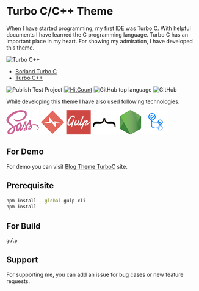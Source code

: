 # Turbo C/C++ Theme

When I have started programming, my first IDE was Turbo C. With helpful documents I have learned the C programming language. Turbo C has an important place in my heart. For showing my admiration, I have developed this theme.

![Turbo C++](https://upload.wikimedia.org/wikipedia/commons/1/16/Turbo_CPP_Compiler.jpg)

- [Borland Turbo C](https://en.wikipedia.org/wiki/Borland_Turbo_C)
- [Turbo C++](https://en.wikipedia.org/wiki/Turbo_C%2B%2B)

![Publish Test Project](https://github.com/fatihtatoglu/blog-theme-turboc/actions/workflows/npm-gulp.yml/badge.svg
) [![HitCount](https://hits.dwyl.com/fatihtatoglu/blog-theme-turboc.svg?style=flat-square&show=unique)](http://hits.dwyl.com/fatihtatoglu/blog-theme-turboc) ![GitHub top language](https://img.shields.io/github/languages/top/fatihtatoglu/blog-theme-turboc) ![GitHub](https://img.shields.io/github/license/fatihtatoglu/blog-theme-turboc)

While developing this theme I have also used following technologies.

![sass](docs/sass.png "sass") ![normalize.css](docs/normalize.png "normalize.css") ![gulp](docs/gulp.png "gulp") ![mustache](docs/mustache.png "mustache") ![nodejs](docs/nodejs.png "nodejs") ![github actions](docs/actions.png "github actions")

## For Demo

For demo you can visit [Blog Theme TurboC](https://fatihtatoglu.github.io/blog-theme-turboc/) site.

## Prerequisite

```bash
npm install --global gulp-cli
npm install
```

## For Build

```bash
gulp
```

## Support

For supporting me, you can add an issue for bug cases or new feature requests.
